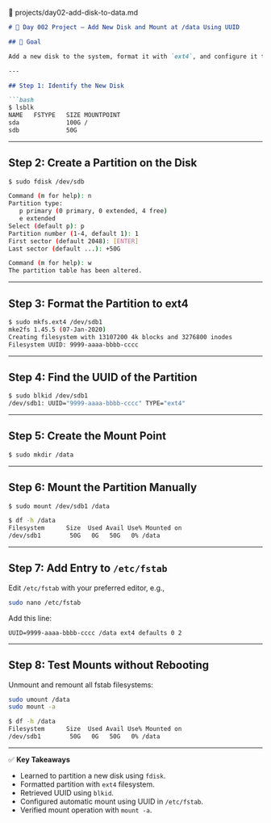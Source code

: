 📘 projects/day02-add-disk-to-data.md

````markdown
# 📂 Day 002 Project – Add New Disk and Mount at /data Using UUID

## 🎯 Goal

Add a new disk to the system, format it with `ext4`, and configure it to mount automatically at `/data` using the disk’s UUID in `/etc/fstab`.

---

## Step 1: Identify the New Disk

```bash
$ lsblk
NAME   FSTYPE   SIZE MOUNTPOINT
sda             100G /
sdb             50G
````

---

## Step 2: Create a Partition on the Disk

```bash
$ sudo fdisk /dev/sdb

Command (m for help): n
Partition type:
   p primary (0 primary, 0 extended, 4 free)
   e extended
Select (default p): p
Partition number (1-4, default 1): 1
First sector (default 2048): [ENTER]
Last sector (default ...): +50G

Command (m for help): w
The partition table has been altered.
```

---

## Step 3: Format the Partition to ext4

```bash
$ sudo mkfs.ext4 /dev/sdb1
mke2fs 1.45.5 (07-Jan-2020)
Creating filesystem with 13107200 4k blocks and 3276800 inodes
Filesystem UUID: 9999-aaaa-bbbb-cccc
```

---

## Step 4: Find the UUID of the Partition

```bash
$ sudo blkid /dev/sdb1
/dev/sdb1: UUID="9999-aaaa-bbbb-cccc" TYPE="ext4"
```

---

## Step 5: Create the Mount Point

```bash
$ sudo mkdir /data
```

---

## Step 6: Mount the Partition Manually

```bash
$ sudo mount /dev/sdb1 /data

$ df -h /data
Filesystem      Size  Used Avail Use% Mounted on
/dev/sdb1        50G   0G   50G   0% /data
```

---

## Step 7: Add Entry to `/etc/fstab`

Edit `/etc/fstab` with your preferred editor, e.g.,

```bash
sudo nano /etc/fstab
```

Add this line:

```
UUID=9999-aaaa-bbbb-cccc /data ext4 defaults 0 2
```

---

## Step 8: Test Mounts without Rebooting

Unmount and remount all fstab filesystems:

```bash
sudo umount /data
sudo mount -a

$ df -h /data
Filesystem      Size  Used Avail Use% Mounted on
/dev/sdb1        50G   0G   50G   0% /data
```

---

✅ **Key Takeaways**

* Learned to partition a new disk using `fdisk`.
* Formatted partition with `ext4` filesystem.
* Retrieved UUID using `blkid`.
* Configured automatic mount using UUID in `/etc/fstab`.
* Verified mount operation with `mount -a`.
